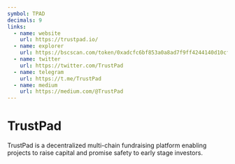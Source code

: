 ```yaml
---
symbol: TPAD
decimals: 9
links:
  - name: website
    url: https://trustpad.io/
  - name: explorer
    url: https://bscscan.com/token/0xadcfc6bf853a0a8ad7f9ff4244140d10cf01363c
  - name: twitter
    url: https://twitter.com/TrustPad
  - name: telegram
    url: https://t.me/TrustPad
  - name: medium
    url: https://medium.com/@TrustPad
---
```


# TrustPad

TrustPad is a decentralized multi-chain fundraising platform enabling projects to raise capital and promise safety to early stage investors.
